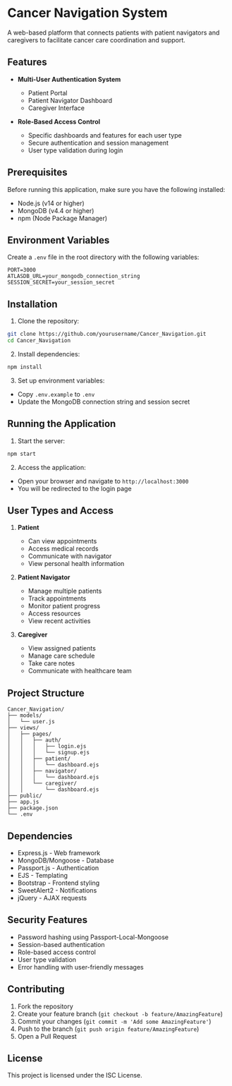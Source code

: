 # Cancer Navigation System

A web-based platform that connects patients with patient navigators and caregivers to facilitate cancer care coordination and support.

## Features

- **Multi-User Authentication System**

  - Patient Portal
  - Patient Navigator Dashboard
  - Caregiver Interface

- **Role-Based Access Control**
  - Specific dashboards and features for each user type
  - Secure authentication and session management
  - User type validation during login

## Prerequisites

Before running this application, make sure you have the following installed:

- Node.js (v14 or higher)
- MongoDB (v4.4 or higher)
- npm (Node Package Manager)

## Environment Variables

Create a `.env` file in the root directory with the following variables:

```env
PORT=3000
ATLASDB_URL=your_mongodb_connection_string
SESSION_SECRET=your_session_secret
```

## Installation

1. Clone the repository:

```bash
git clone https://github.com/yourusername/Cancer_Navigation.git
cd Cancer_Navigation
```

2. Install dependencies:

```bash
npm install
```

3. Set up environment variables:

- Copy `.env.example` to `.env`
- Update the MongoDB connection string and session secret

## Running the Application

1. Start the server:

```bash
npm start
```

2. Access the application:

- Open your browser and navigate to `http://localhost:3000`
- You will be redirected to the login page

## User Types and Access

1. **Patient**

   - Can view appointments
   - Access medical records
   - Communicate with navigator
   - View personal health information

2. **Patient Navigator**

   - Manage multiple patients
   - Track appointments
   - Monitor patient progress
   - Access resources
   - View recent activities

3. **Caregiver**
   - View assigned patients
   - Manage care schedule
   - Take care notes
   - Communicate with healthcare team

## Project Structure

```
Cancer_Navigation/
├── models/
│   └── user.js
├── views/
│   ├── pages/
│   │   ├── auth/
│   │   │   ├── login.ejs
│   │   │   └── signup.ejs
│   │   ├── patient/
│   │   │   └── dashboard.ejs
│   │   ├── navigator/
│   │   │   └── dashboard.ejs
│   │   └── caregiver/
│   │       └── dashboard.ejs
├── public/
├── app.js
├── package.json
└── .env
```

## Dependencies

- Express.js - Web framework
- MongoDB/Mongoose - Database
- Passport.js - Authentication
- EJS - Templating
- Bootstrap - Frontend styling
- SweetAlert2 - Notifications
- jQuery - AJAX requests

## Security Features

- Password hashing using Passport-Local-Mongoose
- Session-based authentication
- Role-based access control
- User type validation
- Error handling with user-friendly messages

## Contributing

1. Fork the repository
2. Create your feature branch (`git checkout -b feature/AmazingFeature`)
3. Commit your changes (`git commit -m 'Add some AmazingFeature'`)
4. Push to the branch (`git push origin feature/AmazingFeature`)
5. Open a Pull Request

## License

This project is licensed under the ISC License.
